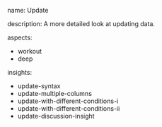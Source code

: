 name: Update

description: A more detailed look at updating data.

aspects:
  - workout
  - deep

insights:
  - update-syntax
  - update-multiple-columns
  - update-with-different-conditions-i
  - update-with-different-conditions-ii
  - update-discussion-insight